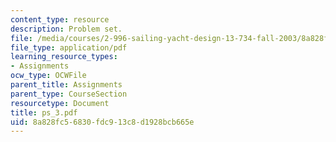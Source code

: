 ```yaml
---
content_type: resource
description: Problem set.
file: /media/courses/2-996-sailing-yacht-design-13-734-fall-2003/8a828fc56830fdc913c8d1928bcb665e_ps_3.pdf
file_type: application/pdf
learning_resource_types:
- Assignments
ocw_type: OCWFile
parent_title: Assignments
parent_type: CourseSection
resourcetype: Document
title: ps_3.pdf
uid: 8a828fc5-6830-fdc9-13c8-d1928bcb665e
---
```


